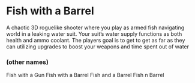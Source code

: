 # Fish with a Barrel
A chaotic 3D roguelike shooter where you play as armed fish navigating world in a leaking water suit.  Your suit’s water supply functions as both health and ammo coolant. The players goal is to get to get as far as they can utilizing upgrades to boost your weapons and time spent out of water

### (other names)
Fish with a Gun
Fish with a Barrel
Fish and a Barrel
Fish n Barrel